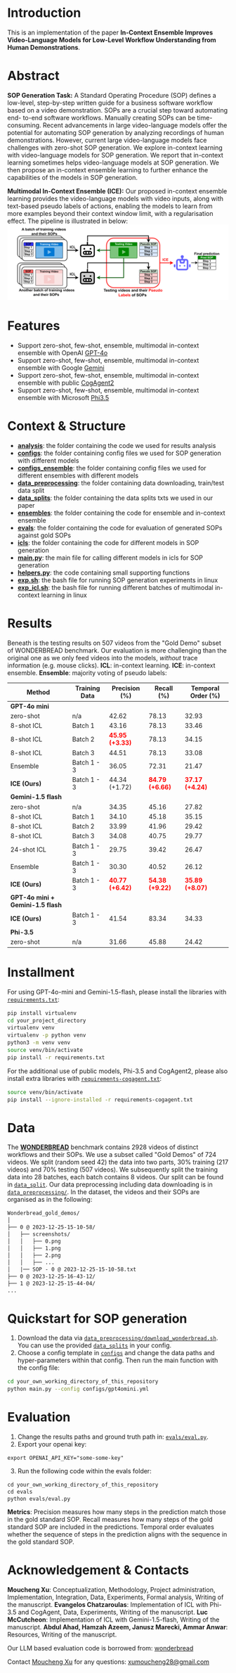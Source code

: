 # Introduction
This is an implementation of the paper **In-Context Ensemble Improves Video-Language Models for Low-Level Workflow Understanding from Human Demonstrations**. 

# Abstract
**SOP Generation Task:** A Standard Operating Procedure (SOP) defines a low-level, step-by-step written guide for a business software workflow based on a video demonstration. SOPs are a crucial step toward automating end-
to-end software workflows. Manually creating SOPs can be time-consuming. Recent advancements
in large video-language models offer the potential for automating SOP generation by analyzing
recordings of human demonstrations. However, current large video-language models face challenges
with zero-shot SOP generation. We explore in-context learning with video-language models for
SOP generation. We report that in-context learning sometimes helps video-language models at SOP
generation. We then propose an in-context ensemble learning to further enhance the capabilities of
the models in SOP generation. 

**Multimodal In-Context Ensemble (ICE):** Our proposed in-context ensemble learning provides the video-language models with video inputs, along with text-based pseudo labels of actions, enabling the models to learn from more examples beyond their context window limit, with a regularisation effect. The pipeline is illustrated in below:
![ICE](figures/ice.png "Plot of ICE pipeline.")

# Features
- Support zero-shot, few-shot, ensemble, multimodal in-context ensemble with OpenAI [GPT-4o](https://openai.com/index/gpt-4o-mini-advancing-cost-efficient-intelligence/)
- Support zero-shot, few-shot, ensemble, multimodal in-context ensemble with Google [Gemini](https://deepmind.google/technologies/gemini/flash/)
- Support zero-shot, few-shot, ensemble, multimodal in-context ensemble with public [CogAgent2](https://github.com/THUDM/CogVLM2)
- Support zero-shot, few-shot, ensemble, multimodal in-context ensemble with Microsoft [Phi3.5](https://huggingface.co/microsoft/Phi-3.5-vision-instruct)

# Context & Structure
- [**analysis**](./analysis/): the folder containing the code we used for results analysis
- [**configs**](./configs/): the folder containing config files we used for SOP generation with different models
- [**configs_ensemble**](./configs_ensemble/): the folder containing config files we used for different ensembles with different models
- [**data_preprocessing**](./data_preprocessing/): the folder containing data downloading, train/test data split
- [**data_splits**](./data_splits/): the folder containing the data splits txts we used in our paper
- [**ensembles**](./ensembles/): the folder containing the code for ensemble and in-context ensemble
- [**evals**](./evals/): the folder containing the code for evaluation of generated SOPs against gold SOPs
- [**icls**](./icls/): the folder containing the code for different models in SOP generation
- [**main.py**](./main.py): the main file for calling different models in icls for SOP generation
- [**helpers.py**](./helpers.py): the code containing small supporting functions
- [**exp.sh**](./exp.sh): the bash file for running SOP generation experiments in linux
- [**exp_icl.sh**](./exp_icl.sh): the bash file for running different batches of multimodal in-context learning in linux

# Results
Beneath is the testing results on 507 videos from the "Gold Demo" subset of WONDERBREAD benchmark. Our evaluation is more challenging than the original one as we only feed videos into the models, *without* trace information (e.g. mouse clicks). **ICL**: in-context learning. **ICE**: in-context ensemble. **Ensemble**: majority voting of pseudo labels:

<!-- ![Results](figures/results.png "Results screenshot.") -->
| **Method** | **Training Data** | **Precision (%)**  | **Recall (%)**  | **Temporal Order (%)** |
|------------|-------------------|-----------------------------|--------------------------|-----------------------------------|
| **GPT-4o mini** | 
| zero-shot  | n/a               | 42.62                       | 78.13                    | 32.93                             |
| 8-shot ICL | Batch 1           | 43.16                       | 78.13                    | 33.46                             |
| 8-shot ICL | Batch 2           | <span style="color:red">**45.95 (+3.33)</span>**           | 78.13                    | 34.15                             |
| 8-shot ICL | Batch 3           | 44.51                       | 78.13                    | 33.08                             |
| Ensemble   | Batch 1 - 3       | 36.05                       | 72.31                    | 21.47                             |
| **ICE (Ours)**    | Batch 1 - 3       | 44.34 (+1.72)               | <span style="color:red">**84.79 (+6.66)**</span>        | <span style="color:red">**37.17 (+4.24)**</span>                 |
| **Gemini-1.5 flash** |
| zero-shot  | n/a               | 34.35                       | 45.16                    | 27.82                             |
| 8-shot ICL | Batch 1           | 34.10                       | 45.18                    | 35.15                             |
| 8-shot ICL | Batch 2           | 33.99                       | 41.96                    | 29.42                             |
| 8-shot ICL | Batch 3           | 34.08                       | 40.75                    | 29.77                             |
| 24-shot ICL| Batch 1 - 3       | 29.75                       | 39.42                    | 26.47                             |
| Ensemble   | Batch 1 - 3       | 30.30                       | 40.52                    | 26.12                             |
| **ICE (Ours)**    | Batch 1 - 3       | <span style="color:red">**40.77 (+6.42)**</span>           | <span style="color:red">**54.38 (+9.22)**</span>        | <span style="color:red">**35.89 (+8.07)**</span>                 |
| **GPT-4o mini + Gemini-1.5 flash** |
| **ICE (Ours)**    | Batch 1 - 3       | 41.54                       | 83.34                    | 34.33                             |
| **Phi-3.5** |
| zero-shot  | n/a               | 31.66                       | 45.88                    | 24.42                             |

# Installment
For using GPT-4o-mini and Gemini-1.5-flash, please install the libraries with [`requirements.txt`](./requirements.txt):
```bash
pip install virtualenv
cd your_project_directory
virtualenv venv
virtualenv -p python venv
python3 -m venv venv
source venv/bin/activate
pip install -r requirements.txt
```
For the additional use of public models, Phi-3.5 and CogAgent2, please also install extra libraries with [`requirements-cogagent.txt`](./requirements-cogagent.txt):
```bash
source venv/bin/activate
pip install --ignore-installed -r requirements-cogagent.txt
```

# Data
The [**WONDERBREAD**](https://hazyresearch.stanford.edu/wonderbread-website/) benchmark contains 2928 videos of distinct workflows and their SOPs. We use a subset called "Gold Demos" of 724 videos. We split (random seed 42) the data into two parts, 30\% training (217 videos) and 70\% testing (507 videos). We subsequently split the training data into 28 batches, each batch contains 8 videos. Our split can be found in [`data_split`](./data_splits/). Our data preprocessing including data downloading is in [`data_preprocessing/`](./data_preprocessing/). In the dataset, the videos and their SOPs are organised as in the following:
```
Wonderbread_gold_demos/
│
├── 0 @ 2023-12-25-15-10-58/
│   ├── screenshots/
│   │   ├── 0.png
│   │   ├── 1.png
│   │   ├── 2.png
│   │   ├── ...
│   |── SOP - 0 @ 2023-12-25-15-10-58.txt
├── 0 @ 2023-12-25-16-43-12/
├── 1 @ 2023-12-25-15-44-04/
...
```

# Quickstart for SOP generation
1. Download the data via [`data_preprocessing/download_wonderbread.sh`](./data_preprocessing/download_wonderbread.sh). You can use the provided [`data_splits`](./data_splits/) in your config.
2. Choose a config template in [`configs`](./configs/) and change the data paths and hyper-parameters within that config. Then run the main function with the config file:
```bash
cd your_own_working_directory_of_this_repository
python main.py --config configs/gpt4omini.yml
```

# Evaluation
1. Change the results paths and ground truth path in:
 [`evals/eval.py`](./evals/eval.py).
2. Export your openai key:
```
export OPENAI_API_KEY="some-some-key"
```
3. Run the following code within the evals folder:
```
cd your_own_working_directory_of_this_repository
cd evals
python evals/eval.py
```
**Metrics**: Precision measures how many steps in the prediction match those in the gold standard SOP. Recall measures how many steps of the gold standard SOP are included in the predictions. Temporal order evaluates whether the sequence of steps in the prediction aligns with the sequence in the gold standard SOP.

# Acknowledgement & Contacts
**Moucheng Xu**: Conceptualization, Methodology, Project administration, Implementation, Integration, Data, Experiments, Formal analysis, Writing of the manuscript. **Evangelos Chatzaroulas**: Implementation of ICL with Phi-3.5 and CogAgent, Data, Experiments, Writing of the manuscript. **Luc McCutcheon**: Implementation of ICL with Gemini-1.5-flash, Writing of the manuscript. **Abdul Ahad, Hamzah Azeem, Janusz Marecki, Ammar Anwar**: Resources, Writing of the manuscript. 

Our LLM based evaluation code is borrowed from: [wonderbread](https://github.com/HazyResearch/wonderbread/blob/main/wonderbread/benchmark/tasks/documentation/sop_generation/eval.py)

Contact [Moucheng Xu](https://scholar.google.com/citations?hl=en&user=7uJJaLIAAAAJ&view_op=list_works) for any questions: xumoucheng28@gmail.com

<!-- ## Citation
Please consider citing the following if you found this work or code helpful!

```
@article{zhou2023webarena,
  title={WebArena: A Realistic Web Environment for Building Autonomous Agents},
  author={Zhou, Shuyan and Xu, Frank F and Zhu, Hao and Zhou, Xuhui and Lo, Robert and Sridhar, Abishek and Cheng, Xianyi and Bisk, Yonatan and Fried, Daniel and Alon, Uri and others},
  journal={arXiv preprint arXiv:2307.13854},
  year={2023}
}
``` -->
